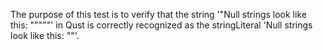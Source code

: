 The purpose of this test is to verify that the string '"Null strings look like this: """""' in Qust is correctly recognized as the stringLiteral 'Null strings look like this: ""'.